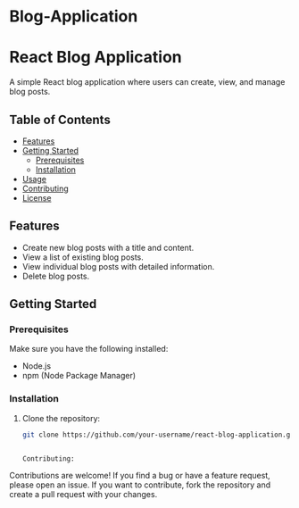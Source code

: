 # Blog-Application

# React Blog Application

A simple React blog application where users can create, view, and manage blog posts.

## Table of Contents

- [Features](#features)
- [Getting Started](#getting-started)
  - [Prerequisites](#prerequisites)
  - [Installation](#installation)
- [Usage](#usage)
- [Contributing](#contributing)
- [License](#license)

## Features

- Create new blog posts with a title and content.
- View a list of existing blog posts.
- View individual blog posts with detailed information.
- Delete blog posts.

## Getting Started

### Prerequisites

Make sure you have the following installed:

- Node.js
- npm (Node Package Manager)

### Installation

1. Clone the repository:

   ```bash
   git clone https://github.com/your-username/react-blog-application.git


   Contributing:
   
Contributions are welcome! If you find a bug or have a feature request, please open an issue. If you want to contribute, fork the repository and create a pull request with your changes.


